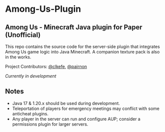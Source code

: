 # Among-Us-Plugin

## Among Us - Minecraft Java plugin for Paper (Unofficial)

This repo contains the source code for the server-side plugin that integrates Among Us game logic into Java Minecraft. A companion texture pack is also in the works.

Project Contributors: [@clkefe](https://github.com/clkefe), [@pairnon](https://github.com/pairnon)

*Currently in development*

## Notes
- Java 17 & 1.20.x should be used during development.
- Teleportation of players for emergency meetings may conflict with some anticheat plugins.
- Any player in the server can run and configure AUP; consider a permissions plugin for larger servers.
